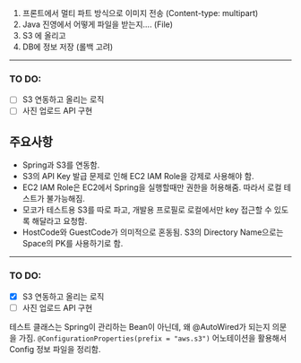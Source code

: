 1. 프론트에서 멀티 파트 방식으로 이미지 전송 (Content-type: multipart)
2. Java 진영에서 어떻게 파일을 받는지.... (File)
3. S3 에 올리고
4. DB에 정보 저장
(롤백 고려)

---

### TO DO:
- [ ] S3 연동하고 올리는 로직
- [ ] 사진 업로드 API 구현

## 주요사항

- Spring과 S3를 연동함.
- S3의 API Key 발급 문제로 인해 EC2 IAM Role을 강제로 사용해야 함.
- EC2 IAM Role은 EC2에서 Spring을 실행할때만 권한을 허용해줌. 따라서 로컬 테스트가 불가능해짐.
- 모코가 테스트용 S3를 따로 파고, 개발용 프로필로 로컬에서만 key 접근할 수 있도록 해달라고 요청함.
- HostCode와 GuestCode가 의미적으로 혼동됨. S3의 Directory Name으로는 Space의 PK를 사용하기로 함.

---

### TO DO:

- [x] S3 연동하고 올리는 로직
- [ ] 사진 업로드 API 구현

테스트 클래스는 Spring이 관리하는 Bean이 아닌데, 왜 @AutoWired가 되는지 의문을 가짐. `@ConfigurationProperties(prefix = "aws.s3")` 어노테이션을 활용해서 Config 정보 파일을 정리함.